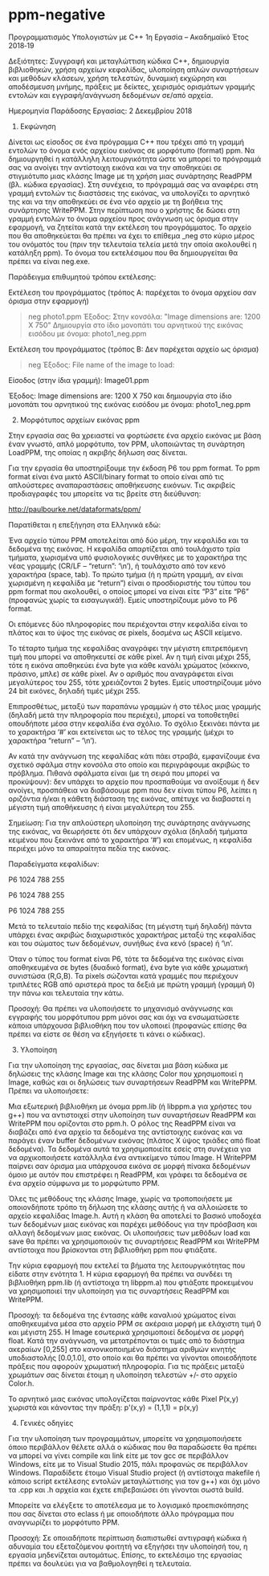 # ppm-negative

Προγραμματισμός Υπολογιστών με C++
1η Εργασία – Ακαδημαϊκό Έτος 2018‐19 

Δεξιότητες:  Συγγραφή  και  μεταγλώττιση  κώδικα C++,  δημιουργία  βιβλιοθηκών, χρήση αρχείων  κεφαλίδας, υλοποίηση απλών συναρτήσεων και μεθόδων κλάσεων, χρήση τελεστών, δυναμική  εκχώρηση και αποδέσμευση μνήμης, πράξεις με δείκτες, χειρισμός ορισμάτων γραμμής εντολών και  εγγραφή/ανάγνωση δεδομένων σε/από αρχεία.

Ημερομηνία Παράδοσης Εργασίας: 2  Δεκεμβρίου  2018 

1. Εκφώνηση

Δίνεται ως είσοδος σε ένα πρόγραμμα C++ που τρέχει από τη γραμμή εντολών το όνομα ενός αρχείου  εικόνας σε μορφότυπο (format) ppm. Να δημιουργηθεί η κατάλληλη λειτουργικότητα ώστε να μπορεί  το πρόγραμμά σας να ανοίγει την αντίστοιχη εικόνα και να την αποθηκεύει σε στιγμιότυπο μιας κλάσης  Image με τη χρήση μιας συνάρτησης ReadPPM (βλ. κώδικα εργασίας). Στη συνέχεια, το πρόγραμμά σας  να αναφέρει στη γραμμή εντολών τις διαστάσεις της εικόνας, να υπολογίζει το αρνητικό της και να την  αποθηκεύει σε ένα νέο αρχείο με τη βοήθεια της συνάρτησης WritePPM. Στην περίπτωση που ο  χρήστης δε δώσει στη γραμμή εντολών το όνομα αρχείου προς ανάγνωση ως όρισμα στην εφαρμογή, να ζητείται κατά την εκτέλεση του προγράμματος. Το αρχείο που θα αποθηκεύεται θα πρέπει να έχει  το επίθεμα _neg στο κύριο μέρος του ονόματός του (πριν την τελευταία τελεία μετά την οποία  ακολουθεί η κατάληξη ppm).  Το όνομα του εκτελέσιμου που θα δημιουργείται θα πρέπει να είναι  neg.exe.

Παράδειγμα επιθυμητού τρόπου εκτέλεσης:

Εκτέλεση του προγράμματος (τρόπος Α: παρέχεται το όνομα αρχείου σαν όρισμα στην εφαρμογή)

> neg photo1.ppm
Έξοδος: Στην κονσόλα: "Image dimensions are:  1200  X  750" Δημιουργία στο ίδιο μονοπάτι του αρνητικού της εικόνας εισόδου με όνομα: photo1_neg.ppm

Εκτέλεση του προγράμματος (τρόπος B: Δεν παρέχεται αρχείο ως όρισμα)

> neg
Έξοδος: File name of the image to load:

Είσοδος (στην ίδια γραμμή): Image01.ppm

Έξοδος: Image dimensions are: 1200 X 750 και δημιουργία στο ίδιο μονοπάτι του αρνητικού της εικόνας εισόδου με όνομα: photo1_neg.ppm

2. Μορφότυπος αρχείων εικόνας ppm

Στην εργασία σας θα χρειαστεί να φορτώσετε ένα αρχείο εικόνας με  βάση  έναν  γνωστό, απλό   μορφότυπο, τον PPM, υλοποιώντας τη συνάρτηση LoadPPM, της οποίας η ακριβής δήλωση σας δίνεται.

Για την εργασία θα υποστηρίξουμε την έκδοση P6 του ppm format. To ppm format είναι ένα μικτό  ASCII/binary format το οποίο είναι από τις απλούστερες αναπαραστάσεις αποθήκευσης εικόνων. Τις  ακριβείς προδιαγραφές του μπορείτε να τις βρείτε στη διεύθυνση:

http://paulbourke.net/dataformats/ppm/

Παρατίθεται η επεξήγηση στα Ελληνικά εδώ:

Ένα αρχείο τύπου PPM αποτελείται από δύο μέρη, την κεφαλίδα και τα δεδομένα της εικόνας. Η  κεφαλίδα απαρτίζεται από τουλάχιστο τρία τμήματα, χωρισμένα υπό φυσιολογικές συνθήκες με το  χαρακτήρα της νέας γραμμής (CR/LF – “return”: ‘\n’), ή τουλάχιστο από τον κενό χαρακτήρα (space, tab). Το πρώτο τμήμα (ή η πρώτη γραμμή, αν είναι χωρισμένη η κεφαλίδα με “return”) είναι ο  προσδιοριστής του τύπου του ppm format που ακολουθεί, ο οποίος μπορεί να είναι είτε “P3” είτε “P6” (προφανώς χωρίς τα εισαγωγικά!). Εμείς υποστηρίζουμε μόνο το P6 format.

Οι επόμενες δύο πληροφορίες που περιέχονται στην κεφαλίδα είναι το πλάτος και το ύψος της εικόνας  σε pixels, δοσμένα ως ASCII κείμενο.

Το τέταρτο τμήμα της κεφαλίδας αναγράφει την μέγιστη επιτρεπόμενη τιμή που μπορεί να  αποθηκευτεί σε κάθε pixel. Αν η τιμή είναι μέχρι 255, τότε η εικόνα αποθηκεύει ένα byte για κάθε  κανάλι  χρώματος (κόκκινο,  πράσινο, μπλε) σε κάθε pixel.  Αν  ο  αριθμός που  αναγράφεται  είναι  μεγαλύτερος του 255, τότε χρειάζονται  2  bytes. Εμείς υποστηρίζουμε μόνο  24 bit εικόνες, δηλαδή τιμές  μέχρι  255.

Επιπροσθέτως,  μεταξύ  των  παραπάνω  γραμμών  ή  στο  τέλος  μιας  γραμμής (δηλαδή  μετά  την  πληροφορία που περιέχει), μπορεί να τοποθετηθεί οπουδήποτε μέσα στην κεφαλίδα ένα σχόλιο. Το  σχόλιο ξεκινάει πάντα με το χαρακτήρα ‘#’ και εκτείνεται ως το τέλος της γραμμής (μέχρι το χαρακτήρα  “return” – ‘\n’).

Αν κατά την ανάγνωση της κεφαλίδας κάτι πάει στραβά, εμφανίζουμε ένα σχετικό σφάλμα στην  κονσόλα στο οποίο και περιγράφουμε ακριβώς το πρόβλημα. Πιθανά σφάλματα είναι (με τη σειρά που  μπορεί  να  προκύψουν): δεν υπάρχει το αρχείο που προσπαθούμε  να  ανοίξουμε  ή  δεν  ανοίγει, προσπάθεια να διαβάσουμε ppm που δεν είναι τύπου P6, λείπει η οριζόντια ή/και η κάθετη διάσταση  της εικόνας, απέτυχε να διαβαστεί η μέγιστη τιμή αποθήκευσης ή είναι μεγαλύτερη του 255.

Σημείωση: Για την απλούστερη υλοποίηση της συνάρτησης ανάγνωσης της εικόνας, να θεωρήσετε ότι  δεν υπάρχουν σχόλια (δηλαδή τμήματα κειμένου που ξεκινάνε από το χαρακτήρα ‘#’) και επομένως, η  κεφαλίδα περιέχει μόνο τα απαραίτητα πεδία της εικόνας.

Παραδείγματα κεφαλίδων:

P6 1024 788 255

P6
1024
788
255

P6
1024 788
255

Μετά το τελευταίο πεδίο της κεφαλίδας (τη μέγιστη τιμή δηλαδή) πάντα υπάρχει ένας ακριβώς  διαχωριστικός χαρακτήρας μεταξύ της κεφαλίδας και του σώματος των δεδομένων, συνήθως ένα κενό  (space) ή ‘\n’.

Όταν ο τύπος του format είναι P6, τότε τα δεδομένα της εικόνας είναι αποθηκευμένα σε bytes (δυαδικό  format), ένα byte για κάθε χρωματική συνιστώσα (R,G,B). Τα pixels σώζονται κατά γραμμές που  περιέχουν τριπλέτες RGB από αριστερά προς τα δεξιά με πρώτη γραμμή (γραμμή 0) την πάνω και  τελευταία την κάτω.

Προσοχή: Θα πρέπει να υλοποιήσετε το μηχανισμό ανάγνωσης και εγγραφής του μορφότυπου ppm μόνοι σας  και όχι να ενσωματώσετε κάποια υπάρχουσα βιβλιοθήκη που τον υλοποιεί (προφανώς  επίσης θα πρέπει να είστε σε θέση να εξηγήσετε τι κάνει ο κώδικας).

3. Υλοποίηση

Για την υλοποίηση της εργασίας, σας δίνεται μια βάση κώδικα με δηλώσεις της κλάσης Image και της  κλάσης Color που χρησιμοποιεί η Image, καθώς και οι δηλώσεις των συναρτήσεων ReadPPM και  WritePPM. Πρέπει να υλοποιήσετε:

Μια εξωτερική βιβλιοθήκη με όνομα ppm.lib (ή libppm.a για χρήστες του g++)  που να  αντιστοιχεί στην υλοποίηση των συναρτήσεων ReadPPM και WritePPM που ορίζονται στο  ppm.h. O ρόλος της ReadPPM είναι να διαβάζει από ένα αρχείο τα δεδομένα της αντίστοιχης  εικόνας και να παράγει έναν buffer δεδομένων εικόνας (πλάτος Χ ύψος τριάδες από float δεδομένα). Τα δεδομένα αυτά τα χρησιμοποιείτε εσείς στη συνέχεια για να αρχικοποιήσετε  κατάλληλα ένα αντικείμενο τύπου Image. H WritePPM παίρνει σαν όρισμα μια υπάρχουσα  εικόνα σε μορφή πίνακα δεδομένων όμοιο με αυτόν που επιστρέφει η ReadPPM, και γράφει τα  δεδομένα σε ένα αρχείο σύμφωνα με το μορφώτυπο PPM.

Όλες τις μεθόδους  της κλάσης Image, χωρίς να τροποποιήσετε  με οποιονδήποτε τρόπο τη  δήλωση της κλάσης αυτής ή να αλλοιώσετε το αρχείο κεφαλίδας Image.h. Αυτή η κλάση θα  αποτελεί το βασικό υποδοχέα των δεδομένων μιας εικόνας και παρέχει μεθόδους για την  πρόσβαση και αλλαγή δεδομένων μιας εικόνας. Οι υλοποιήσεις των μεθόδων load και save θα  πρέπει να χρησιμοποιούν τις συναρτήσεις ReadPPM και WritePPM αντίστοιχα που βρίσκονται  στη βιβλιοθήκη ppm που φτιάξατε.

Την κύρια εφαρμογή  που εκτελεί τα βήματα της λειτουργικότητας που είδατε στην ενότητα 1. Η κύρια εφαρμογή θα  πρέπει να συνδέει τη βιβλιοθήκη ppm.lib (ή αντίστοιχα τη libppm.a) που φτιάξατε προκειμένου να χρησιμοποιεί την υλοποίηση για τις συναρτήσεις ReadPPM και  WritePPM.

Προσοχή: τα δεδομένα της έντασης κάθε καναλιού χρώματος είναι αποθηκευμένα μέσα στο αρχείο  PPM σε ακέραια μορφή με ελάχιστη τιμή  0  και μέγιστη 255. Η Image εσωτερικά χρησιμοποιεί δεδομένα  σε μορφή float. Κατά την ανάγνωση, να μετατρέπονται οι τιμές από το διάστημα ακεραίων [0,255] στο  κανονικοποιημένο διάστημα αριθμών κινητής υποδιαστολής [0.0,1.0], στο οποίο και θα πρέπει να  γίνονται  οποιεσδήποτε  πράξεις  που  αφορούν  χρωματική  πληροφορία.  Για  τις  πράξεις  μεταξύ  χρωμάτων σας δίνεται έτοιμη η υλοποίηση τελεστών +/‐ στο αρχείο Color.h.

Το αρνητικό μιας εικόνας υπολογίζεται παίρνοντας κάθε Pixel P(x,y) χωριστά και κάνοντας την πράξη: p'(x,y) = (1,1,1) = p(x,y)

4. Γενικές οδηγίες

Για την υλοποίηση των προγραμμάτων, μπορείτε να χρησιμοποιήσετε όποιο περιβάλλον θέλετε αλλά ο  κώδικας που θα παραδώσετε θα πρέπει να μπορεί να γίνει compile και link είτε με τον gcc σε  περιβάλλον Windows, είτε με το Visual Studio 2015,  πάλι  προφανώς  σε  περιβάλλον Windows. Παραδίδετε έτοιμο Visual Studio project (ή αντίστοιχα makefile ή κάποιο script εκτέλεσης εντολών  μεταγλώττισης για τον g++) και όχι μόνο τα .cpp και .h αρχεία και έχετε επιβεβαιώσει ότι γίνονται  σωστά build.

Μπορείτε να ελέγξετε το αποτέλεσμα με το λογισμικό προεπισκόπησης που σας δίνεται στο eclass ή με  οποιοδήποτε άλλο πρόγραμμα που αναγνωρίζει το μορφότυπο PPM.

Προσοχή: Σε οποιαδήποτε περίπτωση διαπιστωθεί αντιγραφή κώδικα ή αδυναμία του εξεταζόμενου  φοιτητή να εξηγήσει την υλοποίησή του, η εργασία μηδενίζεται αυτομάτως. Επίσης, το εκτελέσιμο της  εργασίας πρέπει να δουλεύει για να βαθμολογηθεί η τελευταία.
